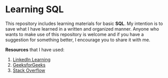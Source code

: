 # Learning SQL
This repository includes learning materials for basic **SQL**. My intention is to save what I have learned in a written and organized manner. Anyone who wants to make use of this repository is welcome and if you have a suggestion for something better, I encourage you to share it with me.

**Resources** that I have used:
1. [LinkedIn Learning](https://www.linkedin.com/learning/sql-essential-training-3?contextUrn=urn%3Ali%3AlyndaLearningPath%3A5a148e23498e47e9f9c70ab0)
2. [GeeksforGeeks](https://www.geeksforgeeks.org/)
3. [Stack Overflow](https://stackoverflow.com/)
